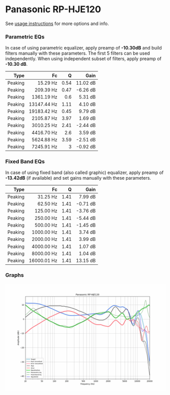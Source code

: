 # Panasonic RP-HJE120
See [usage instructions](https://github.com/jaakkopasanen/AutoEq#usage) for more options and info.

### Parametric EQs
In case of using parametric equalizer, apply preamp of **-10.30dB** and build filters manually
with these parameters. The first 5 filters can be used independently.
When using independent subset of filters, apply preamp of **-10.30 dB**.

| Type    | Fc          |    Q | Gain     |
|--------:|------------:|-----:|---------:|
| Peaking | 15.29 Hz    | 0.54 | 11.02 dB |
| Peaking | 209.39 Hz   | 0.47 | -6.26 dB |
| Peaking | 1361.19 Hz  | 0.6  | 5.31 dB  |
| Peaking | 13147.44 Hz | 1.11 | 4.10 dB  |
| Peaking | 19183.42 Hz | 0.45 | 9.79 dB  |
| Peaking | 2105.87 Hz  | 3.97 | 1.69 dB  |
| Peaking | 3010.25 Hz  | 2.41 | -2.44 dB |
| Peaking | 4416.70 Hz  | 2.6  | 3.59 dB  |
| Peaking | 5624.88 Hz  | 3.59 | -2.51 dB |
| Peaking | 7245.91 Hz  | 3    | -0.92 dB |

### Fixed Band EQs
In case of using fixed band (also called graphic) equalizer, apply preamp of **-13.42dB**
(if available) and set gains manually with these parameters.

| Type    | Fc          |    Q | Gain     |
|--------:|------------:|-----:|---------:|
| Peaking | 31.25 Hz    | 1.41 | 7.99 dB  |
| Peaking | 62.50 Hz    | 1.41 | -0.71 dB |
| Peaking | 125.00 Hz   | 1.41 | -3.76 dB |
| Peaking | 250.00 Hz   | 1.41 | -5.44 dB |
| Peaking | 500.00 Hz   | 1.41 | -1.45 dB |
| Peaking | 1000.00 Hz  | 1.41 | 3.74 dB  |
| Peaking | 2000.00 Hz  | 1.41 | 3.99 dB  |
| Peaking | 4000.00 Hz  | 1.41 | 1.07 dB  |
| Peaking | 8000.00 Hz  | 1.41 | 1.04 dB  |
| Peaking | 16000.01 Hz | 1.41 | 13.15 dB |

### Graphs
![](./Panasonic%20RP-HJE120.png)